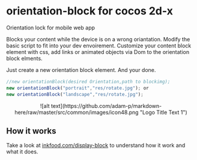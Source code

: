 # orientation-block for cocos 2d-x
Orientation lock for mobile web app

Blocks your content while the device is on a wrong oriantation. Modify the basic script to fit into your dev envoirement.
Customize your content block element with css, add links or animated objects via Dom to the orientation block elments.

Just create a new orientation block element. And your done.
```javascript
//new orientationBlock(desired Orientation,path to blockimg);
new orientationBlock("portrait","res/rotate.jpg"); or
new orientationBlock("landscape","res/rotate.jpg");
```
<p align="center">
![alt text](https://github.com/adam-p/markdown-here/raw/master/src/common/images/icon48.png "Logo Title Text 1")
<p>

## How it works
Take a look at [inkfood.com/display-block](https://inkfood.com/display-block) to understand how it work and what it does.
